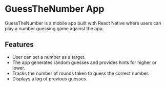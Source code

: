 # GuessTheNumber App

GuessTheNumber is a mobile app built with React Native where users can play a number guessing game against the app.

## Features

- User can set a number as a target.
- The app generates random guesses and provides hints for higher or lower.
- Tracks the number of rounds taken to guess the correct number.
- Displays a log of previous guesses.
